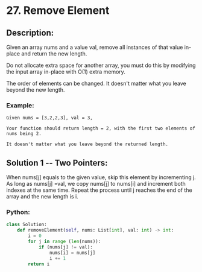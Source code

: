 # 27. Remove Element
## Description:
Given an array nums and a value val, remove all instances of that value in-place and return the new length.

Do not allocate extra space for another array, you must do this by modifying the input array in-place with O(1) extra memory.

The order of elements can be changed. It doesn't matter what you leave beyond the new length.

### Example:
```
Given nums = [3,2,2,3], val = 3,

Your function should return length = 2, with the first two elements of nums being 2.

It doesn't matter what you leave beyond the returned length.
```

## Solution 1 -- Two Pointers:
When nums[j] equals to the given value, skip this element by incrementing j. As long as nums[j] =val, we copy nums[j] to nums[i] and increment both indexes at the same time. Repeat the process until j reaches the end of the array and the new length is i.


### Python:
```python
class Solution:
    def removeElement(self, nums: List[int], val: int) -> int:
        i = 0
        for j in range (len(nums)):
            if (nums[j] != val):
                nums[i] = nums[j]
                i += 1
        return i
```

